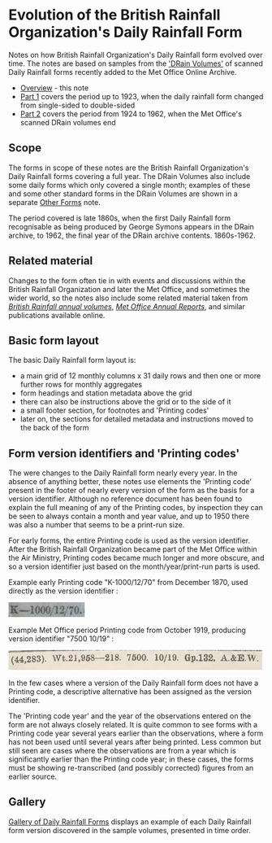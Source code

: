# Evolution of the British Rainfall Organization's Daily Rainfall Form

Notes on how British Rainfall Organization's Daily Rainfall form evolved over time. The notes are based on samples from 
the ['DRain Volumes'](https://digital.nmla.metoffice.gov.uk/index.php?name=SO_9903efdf-7f99-4cae-a723-8b3f426eea20) of scanned Daily Rainfall forms recently added 
to the Met Office Online Archive. 

* [Overview](Daily_Rainfall_Form_Evolution.md) - this note
* [Part 1](Daily_Rainfall_Form_Evolution_part_1.md) covers the period up to 1923, when the daily rainfall form changed from single-sided to double-sided
* [Part 2](Daily_Rainfall_Form_Evolution_part_2.md) covers the period from 1924 to 1962, when the Met Office's scanned DRain volumes end 

## Scope

The forms in scope of these notes are the British Rainfall Organization's Daily Rainfall forms covering a full year. The DRain Volumes also include some daily forms which only 
covered a single month; examples of these and some other standard forms in the DRain Volumes are shown in a separate [Other Forms](Other_DRain_Forms.md) note.

The period covered is late 1860s, when the first Daily Rainfall form recognisable as being produced by George Symons appears in the DRain archive, to 1962, the final year of the DRain archive contents.
1860s-1962.

## Related material

Changes to the form often tie in with events and discussions within the British Rainfall Organization and later the Met Office, and sometimes the wider world, so the notes also 
include some related material taken from [*British Rainfall annual volumes*](https://digital.nmla.metoffice.gov.uk/index.php?name=SO_29627928-7fb1-43b2-b7ad-f63509127917), 
[*Met Office Annual Reports*](https://digital.nmla.metoffice.gov.uk/index.php?name=SO_e75e4cf3-9be6-47f9-9444-0c2debbcef83), and similar publications available online.

## Basic form layout

The basic Daily Rainfall form layout is: 

* a main grid of 12 monthly columns x 31 daily rows and then one or more further rows for monthly aggregates
* form headings and station metadata above the grid
* there can also be instructions above the grid or to the side of it
* a small footer section, for footnotes and 'Printing codes'
* later on, the sections for detailed metadata and instructions moved to the back of the form

## Form version identifiers and 'Printing codes'

The were changes to the Daily Rainfall form nearly every year. In the absence of anything better, these notes use elements the 'Printing code' present in the footer of nearly 
every version of the form as the basis for a version identifier. Although no reference document has been found to explain the full meaning of any of the Printing codes, by 
inspection they can be seen to always contain a month and year value, and up to 1950 there was also a number that seems to be a print-run size. 

For early forms, the entire Printing code is used as the version identifier. After the British Rainfall Organization became part of the Met Office within the
Air Ministry, Printing codes became much longer and more obscure, and so a version identifier just based on the month/year/print-run parts is used.

Example early Printing code "K-1000/12/70" from December 1870, used directly as the version identifier : 

<img src="page_images/K_1000_12_70.printing_code.jpg" style="width:150px">

Example Met Office period Printing code from October 1919, producing version identifier "7500 10/19" : 

<img src="page_images/7500_10_19.printing_code.jpg" style="width:500px">

In the few cases where a version of the Daily Rainfall form does not have a Printing code, a descriptive alternative has been assigned as the version identifier.

The 'Printing code year' and the year of the observations entered on the form are not always closely related. It is quite common to see forms with a Printing code year several
years earlier than the observations, where a form has not been used until several years after being printed. Less common but still seen are cases where the observations are from a year
which is significantly earlier than the Printing code year; in these cases, the forms must be showing re-transcribed (and possibly corrected) figures from an earlier source.

## Gallery

[Gallery of Daily Rainfall Forms](Daily_Rainfall_Form_Gallery.md) displays an example of each Daily Rainfall form version discovered in the sample volumes, presented in time order.

